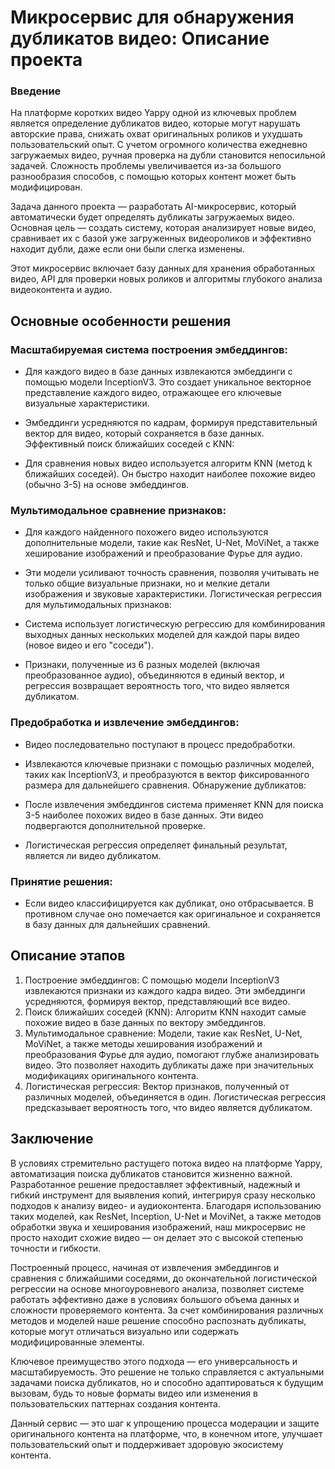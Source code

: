 # Микросервис для обнаружения дубликатов видео: Описание проекта
### Введение
На платформе коротких видео Yappy одной из ключевых проблем является определение дубликатов видео, которые могут нарушать авторские права, снижать охват оригинальных роликов и ухудшать пользовательский опыт. С учетом огромного количества ежедневно загружаемых видео, ручная проверка на дубли становится непосильной задачей. Сложность проблемы увеличивается из-за большого разнообразия способов, с помощью которых контент может быть модифицирован.

Задача данного проекта — разработать AI-микросервис, который автоматически будет определять дубликаты загружаемых видео. Основная цель — создать систему, которая анализирует новые видео, сравнивает их с базой уже загруженных видеороликов и эффективно находит дубли, даже если они были слегка изменены.

Этот микросервис включает базу данных для хранения обработанных видео, API для проверки новых роликов и алгоритмы глубокого анализа видеоконтента и аудио.

## Основные особенности решения
### Масштабируемая система построения эмбеддингов:

* Для каждого видео в базе данных извлекаются эмбеддинги с помощью модели InceptionV3. Это создает уникальное векторное представление каждого видео, отражающее его ключевые визуальные характеристики.
* Эмбеддинги усредняются по кадрам, формируя представительный вектор для видео, который сохраняется в базе данных.
Эффективный поиск ближайших соседей с KNN:

* Для сравнения новых видео используется алгоритм KNN (метод k ближайших соседей). Он быстро находит наиболее похожие видео (обычно 3-5) на основе эмбеддингов.
### Мультимодальное сравнение признаков:

* Для каждого найденного похожего видео используются дополнительные модели, такие как ResNet, U-Net, MoViNet, а также хеширование изображений и преобразование Фурье для аудио.
* Эти модели усиливают точность сравнения, позволяя учитывать не только общие визуальные признаки, но и мелкие детали изображения и звуковые характеристики.
Логистическая регрессия для мультимодальных признаков:

* Система использует логистическую регрессию для комбинирования выходных данных нескольких моделей для каждой пары видео (новое видео и его "соседи").
* Признаки, полученные из 6 разных моделей (включая преобразованное аудио), объединяются в единый вектор, и регрессия возвращает вероятность того, что видео является дубликатом.
  
### Предобработка и извлечение эмбеддингов:

* Видео последовательно поступают в процесс предобработки.
* Извлекаются ключевые признаки с помощью различных моделей, таких как InceptionV3, и преобразуются в вектор фиксированного размера для дальнейшего сравнения.
Обнаружение дубликатов:

* После извлечения эмбеддингов система применяет KNN для поиска 3-5 наиболее похожих видео в базе данных. Эти видео подвергаются дополнительной проверке.
* Логистическая регрессия определяет финальный результат, является ли видео дубликатом.
### Принятие решения:

* Если видео классифицируется как дубликат, оно отбрасывается. В противном случае оно помечается как оригинальное и сохраняется в базу данных для дальнейших сравнений.
## Описание этапов
1. Построение эмбеддингов:
С помощью модели InceptionV3 извлекаются признаки из каждого кадра видео.
Эти эмбеддинги усредняются, формируя вектор, представляющий все видео.
2. Поиск ближайших соседей (KNN):
Алгоритм KNN находит самые похожие видео в базе данных по вектору эмбеддингов.
3. Мультимодальное сравнение:
Модели, такие как ResNet, U-Net, MoViNet, а также методы хеширования изображений и преобразования Фурье для аудио, помогают глубже анализировать видео.
Это позволяет находить дубликаты даже при значительных модификациях оригинального контента.
4. Логистическая регрессия:
Вектор признаков, полученный от различных моделей, объединяется в один.
Логистическая регрессия предсказывает вероятность того, что видео является дубликатом.

## Заключение
В условиях стремительно растущего потока видео на платформе Yappy, автоматизация поиска дубликатов становится жизненно важной. Разработанное решение предоставляет эффективный, надежный и гибкий инструмент для выявления копий, интегрируя сразу несколько подходов к анализу видео- и аудиоконтента. Благодаря использованию таких моделей, как ResNet, Inception, U-Net и MoviNet, а также методов обработки звука и хеширования изображений, наш микросервис не просто находит схожие видео — он делает это с высокой степенью точности и гибкости.

Построенный процесс, начиная от извлечения эмбеддингов и сравнения с ближайшими соседями, до окончательной логистической регрессии на основе многоуровневого анализа, позволяет системе работать эффективно даже в условиях большого объема данных и сложности проверяемого контента. За счет комбинирования различных методов и моделей наше решение способно распознать дубликаты, которые могут отличаться визуально или содержать модифицированные элементы.

Ключевое преимущество этого подхода — его универсальность и масштабируемость. Это решение не только справляется с актуальными задачами поиска дубликатов, но и способно адаптироваться к будущим вызовам, будь то новые форматы видео или изменения в пользовательских паттернах создания контента.

Данный сервис — это шаг к упрощению процесса модерации и защите оригинального контента на платформе, что, в конечном итоге, улучшает пользовательский опыт и поддерживает здоровую экосистему контента.
